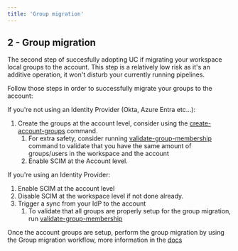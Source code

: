```yaml
--- 
title: 'Group migration'
---
```


## 2 - Group migration

The second step of succesfully adopting UC if migrating your workspace local groups to the account.
This step is a relatively low risk as it's an additive operation, it won't disturb your currently running pipelines.

Follow those steps in order to successfully migrate your groups to the account:

If you're not using an Identity Provider (Okta, Azure Entra etc...):
1. Create the groups at the account level, consider using the [create-account-groups](https://github.com/databrickslabs/ucx/blob/main/README.md#create-account-groups-command) command.
   1. For extra safety, consider running [validate-group-membership](https://github.com/databrickslabs/ucx/blob/main/README.md#validate-groups-membership-command) command to validate that you have the same amount of groups/users in the workspace and the account
   2. Enable SCIM at the Account level.

If you're using an Identity Provider:
1. Enable SCIM at the account level
2. Disable SCIM at the workspace level if not done already.
3. Trigger a sync from your IdP to the account
   1. To validate that all groups are properly setup for the group migration, run [validate-group-membership](https://github.com/databrickslabs/ucx/blob/main/README.md#validate-groups-membership-command)

Once the account groups are setup, perform the group migration by using the Group migration workflow, more information in the [docs](https://github.com/databrickslabs/ucx/blob/main/README.md#group-migration-workflow)
